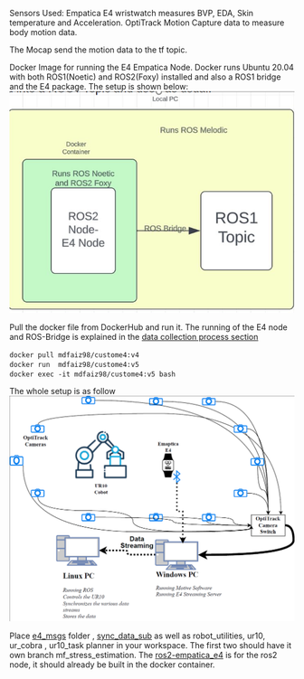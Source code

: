 Sensors Used:
Empatica E4 wristwatch measures BVP, EDA, Skin temperature and Acceleration.
OptiTrack Motion Capture data to measure body motion data.

The Mocap send the motion data to the tf topic. 


Docker Image for running the E4 Empatica Node. Docker runs Ubuntu 20.04 with both ROS1(Noetic) and ROS2(Foxy) installed and also a ROS1 bridge and the E4 package. 
The setup is shown below:
![Schematic of the E4 Node](./e4%20node%20setup.png)

Pull the docker file from DockerHub and run it. The running of the E4 node and ROS-Bridge is explained in the [data collection process section]()

`docker pull mdfaiz98/custome4:v4`  
`docker run  mdfaiz98/custome4:v5`  
`docker exec -it mdfaiz98/custome4:v5 bash`

The whole setup is as follow 
![Data Acquisition Setup](./Screenshot_1.png)



Place [e4_msgs](./e4_msgs/) folder , [sync_data_sub](./sync_data_sub/) as well as robot_utilities, ur10, ur_cobra , ur10_task planner in your workspace. The first two should have it own branch mf_stress_estimation. The [ros2-empatica_e4](./ros2-empatica_e4/) is for the ros2 node, it should already be built in the docker container.